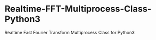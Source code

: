 # Realtime-FFT-Multiprocess-Class-Python3
Realtime Fast Fourier Transform Multiprocess Class for Python3
